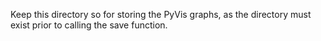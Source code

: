 Keep this directory so for storing the PyVis graphs, as the directory must exist prior to calling the save function.